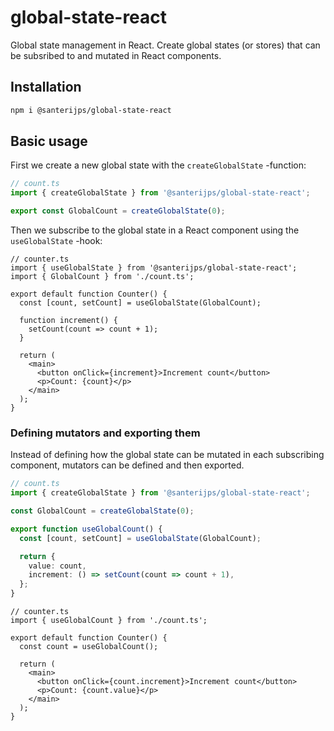 # global-state-react

Global state management in React. Create global states (or stores) that can be subsribed to and mutated in React components.

## Installation

```sh
npm i @santerijps/global-state-react
```

## Basic usage

First we create a new global state with the `createGlobalState` -function:

```ts
// count.ts
import { createGlobalState } from '@santerijps/global-state-react';

export const GlobalCount = createGlobalState(0);
```

Then we subscribe to the global state in a React component using the `useGlobalState` -hook:

```tsx
// counter.ts
import { useGlobalState } from '@santerijps/global-state-react';
import { GlobalCount } from './count.ts';

export default function Counter() {
  const [count, setCount] = useGlobalState(GlobalCount);

  function increment() {
    setCount(count => count + 1);
  }

  return (
    <main>
      <button onClick={increment}>Increment count</button>
      <p>Count: {count}</p>
    </main>
  );
}
```

### Defining mutators and exporting them

Instead of defining how the global state can be mutated in each subscribing component, mutators can be defined and then exported.

```ts
// count.ts
import { createGlobalState } from '@santerijps/global-state-react';

const GlobalCount = createGlobalState(0);

export function useGlobalCount() {
  const [count, setCount] = useGlobalState(GlobalCount);

  return {
    value: count,
    increment: () => setCount(count => count + 1),
  };
}
```

```tsx
// counter.ts
import { useGlobalCount } from './count.ts';

export default function Counter() {
  const count = useGlobalCount();

  return (
    <main>
      <button onClick={count.increment}>Increment count</button>
      <p>Count: {count.value}</p>
    </main>
  );
}
```

